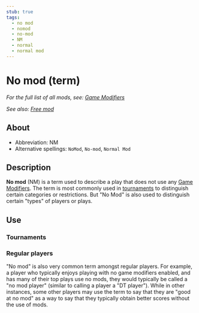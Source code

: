 ```yaml
---
stub: true
tags:
  - no mod
  - nomod
  - no-mod
  - NM
  - normal
  - normal mod
---
```


# No mod (term)

*For the full list of all mods, see: [Game Modifiers](/wiki/Game_Modifiers)*

*See also: [Free mod](/wiki/Game_Modifiers/Free_mod)*

## About

- Abbreviation: NM
- Alternative spellings: `NoMod`, `No-mod`, `Normal Mod`

## Description

**No mod** (NM) is a term used to describe a play that does not use any [Game Modifiers](/wiki/Game_Modifiers). The term is most commonly used in [tournaments](<!---->) to distinguish certain categories or restrictions. But "No Mod" is also used to distinguish certain "types" of players or plays.

## Use

### Tournaments

<!--PLACEHOLDER-->

### Regular players

"No mod" is also very common term amongst regular players. For example, a player who typically enjoys playing with no game modifiers enabled, and has many of their top plays use no mods, they would typically be called a "no mod player" (similar to calling a player a "DT player"). While in other instances, some other players may use the term to say that they are "good at no mod" as a way to say that they typically obtain better scores without the use of mods. <!-- < line is kinda verbose -->
